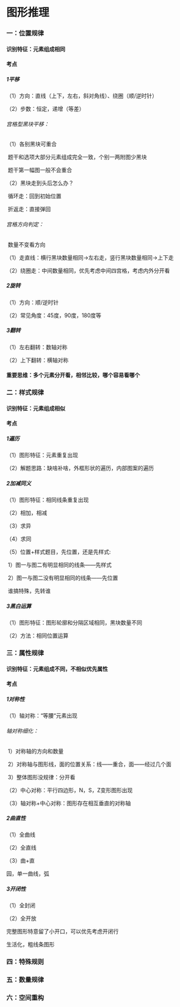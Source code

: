 # 图形推理

### 一：位置规律

#### 识别特征：元素组成相同

#### 考点

##### 1平移

（1）方向：直线（上下，左右，斜对角线）、绕圈（顺/逆时针）

（2）步数：恒定，递增（等差）

###### 宫格型黑块平移：

（1）各别黑块可重合

​	题干和选项大部分元素组成完全一致，个别一两附图少黑块

​	题干第一幅图一般不会重合

（2）黑块走到头后怎么办？

​			循环走：回到初始位置

​			折返走：直接弹回

###### 宫格方向判定：

​	数量不变看方向

（1）走直线：横行黑块数量相同->左右走，竖行黑块数量相同->上下走

（2）绕圈走：中间数量相同，优先考虑中间四宫格，考虑内外分开看



##### 2旋转

（1）方向：顺/逆时针

（2）常见角度：45度，90度，180度等



##### 3翻转

（1）左右翻转：数轴对称

（2）上下翻转：横轴对称



#### 重要思维：多个元素分开看，相邻比较，哪个容易看哪个



### 二：样式规律

#### 识别特征：元素组成相似

#### 考点

##### 1遍历

（1）图形特征：元素重复出现

（2）解题思路：缺啥补啥，外框形状的遍历，内部图案的遍历





##### 2加减同义

（1）图形特征：相同线条重复出现

（2）相加，相减

（3）求异

（4）求同

（5）位置+样式题目，先位置，还是先样式:

​	1）图一与图二有明显相同的线条——先样式

​	2）图一与图二没有明显相同的线条——先位置

​		  谁搞特殊，先转谁



##### 3黑白运算

（1）图形特征：图形轮廓和分隔区域相同，黑块数量不同

（2）方法：相同位置运算



### 三：属性规律

#### 识别特征：元素组成不同，不相似优先属性

#### 考点

##### 1对称性

（1）轴对称：“等腰“元素出现

###### 			轴对称细化：

​								1）对称轴的方向和数量

​								2）对称轴与图形线，面的位置关系：线——重合，面——经过几个面

​								3）整体图形没规律：分开看

（2）中心对称：平行四边形，N，S，Z变形图形出现

（3）轴对称+中心对称：图形存在相互垂直的对称轴



##### 2曲直性

（1）全曲线

（2）全直线

（3）曲+直

园，单一曲线，弧



##### 3开闭性

（1）全封闭

（2）全开放

完整图形特意留了小开口，可以优先考虑开闭行

生活化，粗线条图形



### 四：特殊规则

### 五：数量规律

### 六：空间重构

